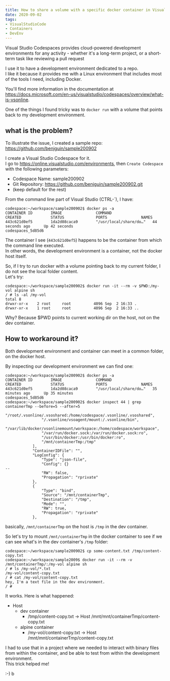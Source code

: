 ```yaml
---
title: How to share a volume with a specific docker container in Visual Studio Codespaces
date: 2020-09-02
tags: 
- VisualStudioCode
- Containers
- DevEnv
---
```


Visual Studio Codespaces provides cloud-powered development environments for any activity - whether it's a long-term project, or a short-term task like reviewing a pull request

I use it to have a development environment dedicated to a repo.  
I like it because it provides me with a Linux environment that includes most of the tools I need,
including Docker.  

You'll find more information in the documentation at <https://docs.microsoft.com/en-us/visualstudio/codespaces/overview/what-is-vsonline>.

One of the things I found tricky was to `docker run` with a volume that points back to my development environment.

## what is the problem?

To illustrate the issue, I created a sample repo: <https://github.com/benjguin/sample200902>

I create a Visual Studio Codespace for it.  
I go to <https://online.visualstudio.com/environments>, then `Create Codespace` with the following parameters:  
- Codespace Name: sample200902
- Git Repository: https://github.com/benjguin/sample200902.git
- (keep default for the rest)

From the command line part of Visual Studio (CTRL-`), I have:

```log
codespace:~/workspace/sample200902$ docker ps -a
CONTAINER ID        IMAGE               COMMAND                  CREATED             STATUS              PORTS               NAMES
443c621d0ef5        1da2d08caca9        "/usr/local/share/do…"   44 seconds ago      Up 42 seconds                           codespaces_5d85d6
```

The container I see (`443c621d0ef5`) happens to be the container from which the command line executed.  
In other words, the development environment is a container, not the docker host itself.  

So, if I try to run docker with a volume pointing back to my current folder, I do not see the local folder content.  
Let's try:

```log
codespace:~/workspace/sample200902$ docker run -it --rm -v $PWD:/my-vol alpine sh
/ # ls -al /my-vol
total 8
drwxr-xr-x    2 root     root          4096 Sep  2 16:33 .
drwxr-xr-x    1 root     root          4096 Sep  2 16:33 ..
```

Why? Because $PWD points to current working dir on the host, not on the dev container.

## How to workaround it?

Both development environment and container can meet in a common folder, on the docker host.

By inspecting our development environment we can find one:

```log
codespace:~/workspace/sample200902$ docker ps -a
CONTAINER ID        IMAGE               COMMAND                  CREATED             STATUS              PORTS               NAMES
443c621d0ef5        1da2d08caca9        "/usr/local/share/do…"   35 minutes ago      Up 35 minutes                           codespaces_5d85d6
codespace:~/workspace/sample200902$ docker inspect 44 | grep containerTmp --before=5 --after=5
                "/root/.vsonline/.vsoshared:/home/codespace/.vsonline/.vsoshared",
                "/.vsonline/vsoagent/mount:/.vsonline/bin",
                "/var/lib/docker/vsonlinemount/workspace:/home/codespace/workspace",
                "/var/run/docker.sock:/var/run/docker.sock:ro",
                "/usr/bin/docker:/usr/bin/docker:ro",
                "/mnt/containerTmp:/tmp"
            ],
            "ContainerIDFile": "",
            "LogConfig": {
                "Type": "json-file",
                "Config": {}
--
                "RW": false,
                "Propagation": "rprivate"
            },
            {
                "Type": "bind",
                "Source": "/mnt/containerTmp",
                "Destination": "/tmp",
                "Mode": "",
                "RW": true,
                "Propagation": "rprivate"
            },
```

basically, `/mnt/containerTmp` on the host is `/tmp` in the dev container.

So let's try to mount `/mnt/containerTmp` in the docker container to see if we can see what's in the dev container's `/tmp` folder:

```log
codespace:~/workspace/sample200902$ cp some-content.txt /tmp/content-copy.txt
codespace:~/workspace/sample2009$ docker run -it --rm -v /mnt/containerTmp/:/my-vol alpine sh
/ # ls /my-vol/*.txt
/my-vol/content-copy.txt
/ # cat /my-vol/content-copy.txt
hey, I'm a text file in the dev environment.
/ # 
```

It works. Here is what happened:

- Host 
    - dev container
        - /tmp/content-copy.txt -> Host /mnt/mnt/containerTmp/content-copy.txt
    - alpine container
        - /my-vol/content-copy.txt -> Host /mnt/mnt/containerTmp/content-copy.txt

I had to use that in a project where we needed to interact with binary files from within the container, and be able to test from within the development environment.  
This trick helped me!

:-) b
